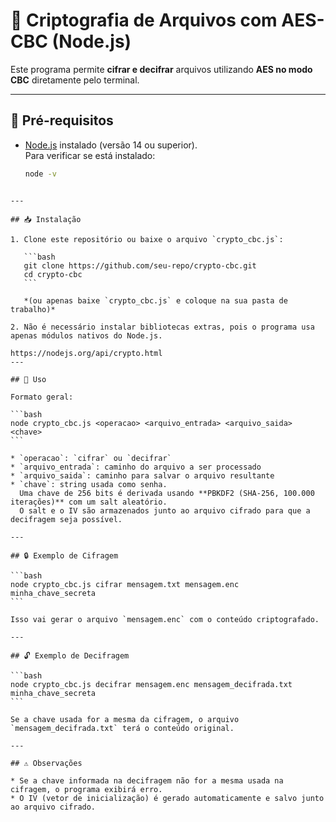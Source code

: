 # 🔑 Criptografia de Arquivos com AES-CBC (Node.js)

Este programa permite **cifrar e decifrar** arquivos utilizando **AES no modo CBC** diretamente pelo terminal.

---

## 📌 Pré-requisitos

- [Node.js](https://nodejs.org/) instalado (versão 14 ou superior).  
  Para verificar se está instalado:
  ```bash
  node -v
  ```

````

---

## 📥 Instalação

1. Clone este repositório ou baixe o arquivo `crypto_cbc.js`:

   ```bash
   git clone https://github.com/seu-repo/crypto-cbc.git
   cd crypto-cbc
   ```

   *(ou apenas baixe `crypto_cbc.js` e coloque na sua pasta de trabalho)*

2. Não é necessário instalar bibliotecas extras, pois o programa usa apenas módulos nativos do Node.js.

https://nodejs.org/api/crypto.html
---

## 🚀 Uso

Formato geral:

```bash
node crypto_cbc.js <operacao> <arquivo_entrada> <arquivo_saida> <chave>
```

* `operacao`: `cifrar` ou `decifrar`
* `arquivo_entrada`: caminho do arquivo a ser processado
* `arquivo_saida`: caminho para salvar o arquivo resultante
* `chave`: string usada como senha.
  Uma chave de 256 bits é derivada usando **PBKDF2 (SHA-256, 100.000 iterações)** com um salt aleatório.
  O salt e o IV são armazenados junto ao arquivo cifrado para que a decifragem seja possível.

---

## 🔒 Exemplo de Cifragem

```bash
node crypto_cbc.js cifrar mensagem.txt mensagem.enc minha_chave_secreta
```

Isso vai gerar o arquivo `mensagem.enc` com o conteúdo criptografado.

---

## 🔓 Exemplo de Decifragem

```bash
node crypto_cbc.js decifrar mensagem.enc mensagem_decifrada.txt minha_chave_secreta
```

Se a chave usada for a mesma da cifragem, o arquivo `mensagem_decifrada.txt` terá o conteúdo original.

---

## ⚠️ Observações

* Se a chave informada na decifragem não for a mesma usada na cifragem, o programa exibirá erro.
* O IV (vetor de inicialização) é gerado automaticamente e salvo junto ao arquivo cifrado.
````
